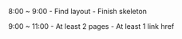 8:00 ~ 9:00
    - Find layout
    - Finish skeleton

9:00 ~ 11:00
    - At least 2 pages
    - At least 1 link href
